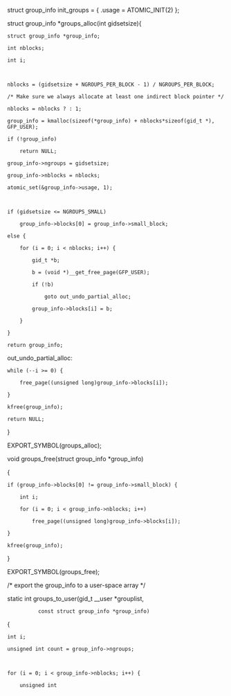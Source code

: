 struct group_info init_groups = { .usage = ATOMIC_INIT(2) };

struct group_info *groups_alloc(int gidsetsize){

	struct group_info *group_info;

	int nblocks;

	int i;



	nblocks = (gidsetsize + NGROUPS_PER_BLOCK - 1) / NGROUPS_PER_BLOCK;

	/* Make sure we always allocate at least one indirect block pointer */

	nblocks = nblocks ? : 1;

	group_info = kmalloc(sizeof(*group_info) + nblocks*sizeof(gid_t *), GFP_USER);

	if (!group_info)

		return NULL;

	group_info->ngroups = gidsetsize;

	group_info->nblocks = nblocks;

	atomic_set(&group_info->usage, 1);



	if (gidsetsize <= NGROUPS_SMALL)

		group_info->blocks[0] = group_info->small_block;

	else {

		for (i = 0; i < nblocks; i++) {

			gid_t *b;

			b = (void *)__get_free_page(GFP_USER);

			if (!b)

				goto out_undo_partial_alloc;

			group_info->blocks[i] = b;

		}

	}

	return group_info;



out_undo_partial_alloc:

	while (--i >= 0) {

		free_page((unsigned long)group_info->blocks[i]);

	}

	kfree(group_info);

	return NULL;

}



EXPORT_SYMBOL(groups_alloc);



void groups_free(struct group_info *group_info)

{

	if (group_info->blocks[0] != group_info->small_block) {

		int i;

		for (i = 0; i < group_info->nblocks; i++)

			free_page((unsigned long)group_info->blocks[i]);

	}

	kfree(group_info);

}



EXPORT_SYMBOL(groups_free);



/* export the group_info to a user-space array */

static int groups_to_user(gid_t __user *grouplist,

			  const struct group_info *group_info)

{

	int i;

	unsigned int count = group_info->ngroups;



	for (i = 0; i < group_info->nblocks; i++) {

		unsigned int
